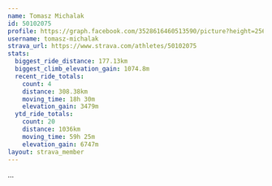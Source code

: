 ```yaml
---
name: Tomasz Michalak
id: 50102075
profile: https://graph.facebook.com/3528616460513590/picture?height=256&width=256
username: tomasz-michalak
strava_url: https://www.strava.com/athletes/50102075
stats:
  biggest_ride_distance: 177.13km
  biggest_climb_elevation_gain: 1074.8m
  recent_ride_totals:
    count: 4
    distance: 308.38km
    moving_time: 18h 30m
    elevation_gain: 3479m
  ytd_ride_totals:
    count: 20
    distance: 1036km
    moving_time: 59h 25m
    elevation_gain: 6747m
layout: strava_member
--- 
```

...
